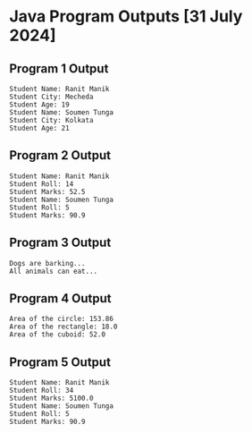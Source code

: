 # Java Program Outputs [31 July 2024]

## Program 1 Output

```
Student Name: Ranit Manik
Student City: Mecheda
Student Age: 19
Student Name: Soumen Tunga
Student City: Kolkata
Student Age: 21
```

## Program 2 Output

```
Student Name: Ranit Manik
Student Roll: 14
Student Marks: 52.5
Student Name: Soumen Tunga
Student Roll: 5
Student Marks: 90.9
```

## Program 3 Output

```
Dogs are barking...
All animals can eat...
```

## Program 4 Output

```
Area of the circle: 153.86
Area of the rectangle: 18.0
Area of the cuboid: 52.0
```

## Program 5 Output

```
Student Name: Ranit Manik
Student Roll: 34
Student Marks: 5100.0
Student Name: Soumen Tunga
Student Roll: 5
Student Marks: 90.9
```
